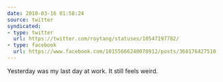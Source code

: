 ```yaml
---
date: 2010-03-16 01:58:24
source: twitter
syndicated:
- type: twitter
  url: https://twitter.com/roytang/statuses/10547197782/
- type: facebook
  url: https://www.facebook.com/10155666240078912/posts/368176427510
---
```


Yesterday was my last day at work. It still feels weird.